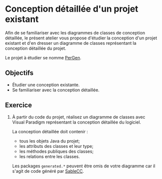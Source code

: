 Conception détaillée d'un projet existant
=========================================

Afin de se familiariser avec les diagrammes de classes de conception détaillée,
le présent atelier vous propose d'étudier la conception d'un projet existant et
d'en dresser un diagramme de classes représentant la conception détaillée du
projet.

Le projet à étudier se nomme [PerGen](https://github.com/jacquesberger/Pergen).

Objectifs
---------

* Étudier une conception existante.
* Se familiariser avec la conception détaillée.

Exercice
--------

1. À partir du code du projet, réalisez un diagramme de classes avec Visual
   Paradigm représentant la conception détaillée du logiciel.

   La conception détaillée doit contenir :
   * tous les objets Java du projet;
   * les attributs des classes et leur type;
   * les méthodes publiques des classes;
   * les relations entre les classes.

   Les packages `generated.*` peuvent être omis de votre diagramme car il s'agit
   de code généré par [SableCC](http://www.sablecc.org/).
